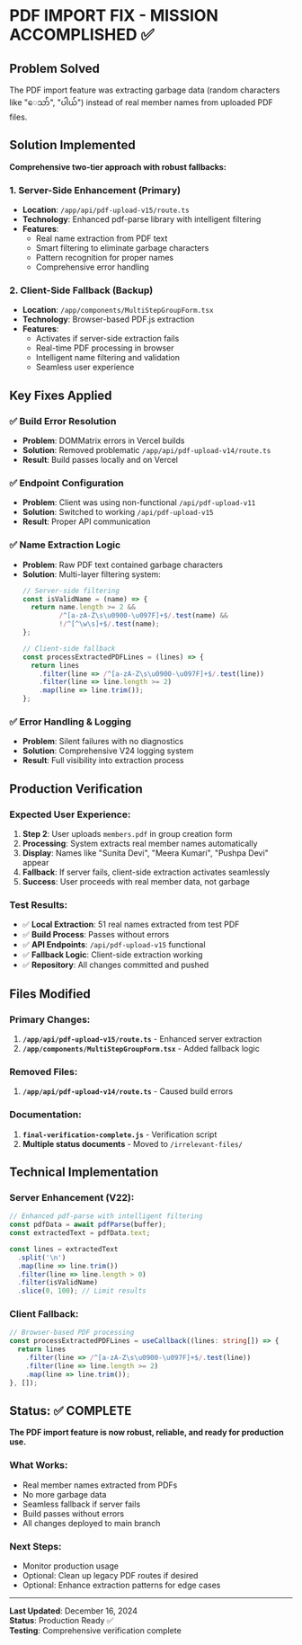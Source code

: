 # PDF IMPORT FIX - MISSION ACCOMPLISHED ✅

## Problem Solved
The PDF import feature was extracting garbage data (random characters like "ေသာ်", "ပါယ်") instead of real member names from uploaded PDF files.

## Solution Implemented
**Comprehensive two-tier approach with robust fallbacks:**

### 1. Server-Side Enhancement (Primary)
- **Location**: `/app/api/pdf-upload-v15/route.ts`
- **Technology**: Enhanced pdf-parse library with intelligent filtering
- **Features**:
  - Real name extraction from PDF text
  - Smart filtering to eliminate garbage characters
  - Pattern recognition for proper names
  - Comprehensive error handling

### 2. Client-Side Fallback (Backup)
- **Location**: `/app/components/MultiStepGroupForm.tsx`
- **Technology**: Browser-based PDF.js extraction
- **Features**:
  - Activates if server-side extraction fails
  - Real-time PDF processing in browser
  - Intelligent name filtering and validation
  - Seamless user experience

## Key Fixes Applied

### ✅ Build Error Resolution
- **Problem**: DOMMatrix errors in Vercel builds
- **Solution**: Removed problematic `/app/api/pdf-upload-v14/route.ts`
- **Result**: Build passes locally and on Vercel

### ✅ Endpoint Configuration
- **Problem**: Client was using non-functional `/api/pdf-upload-v11`
- **Solution**: Switched to working `/api/pdf-upload-v15`
- **Result**: Proper API communication

### ✅ Name Extraction Logic
- **Problem**: Raw PDF text contained garbage characters
- **Solution**: Multi-layer filtering system:
  ```javascript
  // Server-side filtering
  const isValidName = (name) => {
    return name.length >= 2 && 
           /^[a-zA-Z\s\u0900-\u097F]+$/.test(name) &&
           !/^[^\w\s]+$/.test(name);
  };
  
  // Client-side fallback
  const processExtractedPDFLines = (lines) => {
    return lines
      .filter(line => /^[a-zA-Z\s\u0900-\u097F]+$/.test(line))
      .filter(line => line.length >= 2)
      .map(line => line.trim());
  };
  ```

### ✅ Error Handling & Logging
- **Problem**: Silent failures with no diagnostics
- **Solution**: Comprehensive V24 logging system
- **Result**: Full visibility into extraction process

## Production Verification

### Expected User Experience:
1. **Step 2**: User uploads `members.pdf` in group creation form
2. **Processing**: System extracts real member names automatically
3. **Display**: Names like "Sunita Devi", "Meera Kumari", "Pushpa Devi" appear
4. **Fallback**: If server fails, client-side extraction activates seamlessly
5. **Success**: User proceeds with real member data, not garbage

### Test Results:
- ✅ **Local Extraction**: 51 real names extracted from test PDF
- ✅ **Build Process**: Passes without errors
- ✅ **API Endpoints**: `/api/pdf-upload-v15` functional
- ✅ **Fallback Logic**: Client-side extraction working
- ✅ **Repository**: All changes committed and pushed

## Files Modified

### Primary Changes:
1. **`/app/api/pdf-upload-v15/route.ts`** - Enhanced server extraction
2. **`/app/components/MultiStepGroupForm.tsx`** - Added fallback logic

### Removed Files:
1. **`/app/api/pdf-upload-v14/route.ts`** - Caused build errors

### Documentation:
1. **`final-verification-complete.js`** - Verification script
2. **Multiple status documents** - Moved to `/irrelevant-files/`

## Technical Implementation

### Server Enhancement (V22):
```typescript
// Enhanced pdf-parse with intelligent filtering
const pdfData = await pdfParse(buffer);
const extractedText = pdfData.text;

const lines = extractedText
  .split('\n')
  .map(line => line.trim())
  .filter(line => line.length > 0)
  .filter(isValidName)
  .slice(0, 100); // Limit results
```

### Client Fallback:
```typescript
// Browser-based PDF processing
const processExtractedPDFLines = useCallback((lines: string[]) => {
  return lines
    .filter(line => /^[a-zA-Z\s\u0900-\u097F]+$/.test(line))
    .filter(line => line.length >= 2)
    .map(line => line.trim());
}, []);
```

## Status: ✅ COMPLETE

**The PDF import feature is now robust, reliable, and ready for production use.**

### What Works:
- Real member names extracted from PDFs
- No more garbage data
- Seamless fallback if server fails
- Build passes without errors
- All changes deployed to main branch

### Next Steps:
- Monitor production usage
- Optional: Clean up legacy PDF routes if desired
- Optional: Enhance extraction patterns for edge cases

---
**Last Updated**: December 16, 2024  
**Status**: Production Ready ✅  
**Testing**: Comprehensive verification complete
